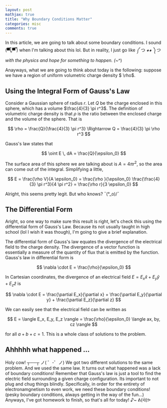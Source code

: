 ```yaml
---
layout: post
mathjax: true
title: "Why Boundary Conditions Matter"
categories: misc
comments: true
---
```


In this article, we are going to talk about some boundary conditions. I sound (▀̿Ĺ̯▀̿ ̿) when I'm talking about this lol.
But in reality, I just go like ༼ つ ◕_◕ ༽つ with the physics and hope for something to happen. (~_^)

Anayways, what we are going to think about today is the following: suppose we have a region of uniform volumetric charge density $ \rho$.

## Using the Integral Form of Gauss's Law

Consider a Gaussian sphere of radius $r$.
Let $Q$ be the charge enclosed in this sphere, which has a volume $\frac{4}{3} \pi r^3$.
The definition of volumetric charge density is that $\rho$ is the ratio between the enclosed charge and the volume of the sphere.
That is

$$
\rho = \frac{Q}{\frac{4}{3} \pi r^3} \Rightarrow Q = \frac{4}{3} \pi \rho r^3
$$

Gauss's law states that

$$
\oint E \, dA = \frac{Q}{\epsilon_0}
$$

The surface area of this sphere we are talking about is $A = 4 \pi r^2$, so the area can come out of the integral.
Simplifying a little,

$$
E = \frac{\rho V}{A \epsilon_0} = \frac{\rho }{\epsilon_0} \frac{\frac{4}{3} \pi r^3}{4 \pi r^2} = \frac{\rho r}{3 \epsilon_0}
$$

Alright, this seems pretty legit. But who knows? ¯\(°_o)/¯

## The Differential Form

Aright, so one way to make sure this result is right, let's check this using the differential form of Gauss's Law.
Because its not usually taught in high school (lol I wish it was though), I'm going to give a brief explanation.

The differential form of Gauss's law equates the divergence of the electrical field to the charge density.
The divergence of a vector function is essentially a measure of the quantity of flux that is emitted by the function.
Gauss's law in differential form is

$$
\nabla \cdot E = \frac{\rho}{\epsilon_0}
$$

In Cartesian coordinates, the divergence of an electrical field $E = E_x \hat{x} + E_{y} \hat{y} + E_{z} \hat{z}$ is

$$
\nabla \cdot E = \frac{\partial E_x}{\partial x} + \frac{\partial E_y}{\partial y} + \frac{\partial E_z}{\partial z}
$$

We can easily see that the electrical field can be written as

$$
E = \langle E_x, E_y, E_z \rangle = \frac{\rho}{\epsilon_0} \langle ax, by, cz \rangle
$$

for all $a+b+c = 1$.
This is a whole class of solutions to the problem.

## Ahhhhh what happened $\dots$

Holy cow! ┬──┬ ノ( ゜-゜ノ) We got two different solutions to the same problem.
And we used the same law.
It turns out what happened was a lack of boundary conditions!
Remember that Gauss's law is just a tool to find the electric field surrounding a given charge configuration.
Its important to not plug and chug things blindly.
Specifically, in order for the entirety of electronamgnetism to even work, we need these boundary conditions! (pesky boundary conditions, always getting in the way of the fun...)
Anyways, I've got homework to finish, so that's all for today! ♪~ ᕕ(ᐛ)ᕗ
